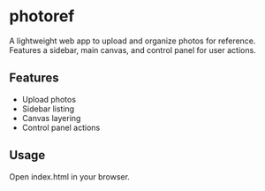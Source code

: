 # photoref

A lightweight web app to upload and organize photos for reference. Features a sidebar, main canvas, and control panel for user actions.

## Features
- Upload photos
- Sidebar listing
- Canvas layering
- Control panel actions

## Usage
Open index.html in your browser.
